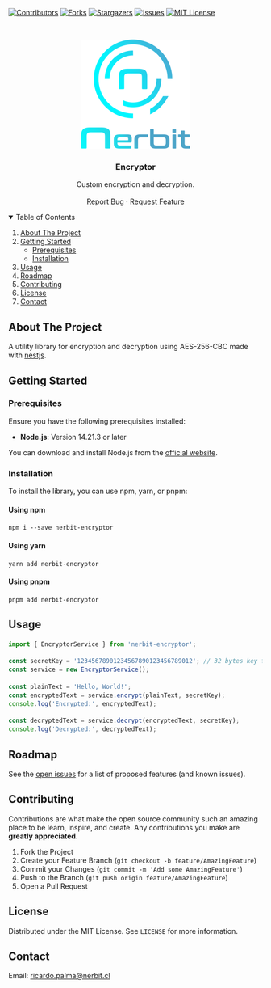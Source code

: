 [![Contributors][contributors-shield]][contributors-url]
[![Forks][forks-shield]][forks-url]
[![Stargazers][stars-shield]][stars-url]
[![Issues][issues-shield]][issues-url]
[![MIT License][license-shield]][license-url]

<!-- PROJECT LOGO -->
<br />
<p align="center">
  <a href="https://github.com/NerbitCl/encryptor">
    <img src="https://github.com/NerbitCl/encryptor/blob/master/img/nerbit.png" alt="Logo" width="216">
  </a>

  <h3 align="center">Encryptor</h3>

  <p align="center">
    Custom encryption and decryption.
    <br />
    <br />
    <a href="https://github.com/NerbitCl/encryptor/issues">Report Bug</a>
    ·
    <a href="https://github.com/NerbitCl/encryptor/issues">Request Feature</a>
  </p>
</p>

<!-- TABLE OF CONTENTS -->
<details open="open">
  <summary>Table of Contents</summary>
  <ol>
    <li>
      <a href="#about-the-project">About The Project</a>
    </li>
    <li>
      <a href="#getting-started">Getting Started</a>
      <ul>
        <li><a href="#prerequisites">Prerequisites</a></li>
        <li><a href="#installation">Installation</a></li>
      </ul>
    </li>
    <li><a href="#usage">Usage</a></li>
    <li><a href="#roadmap">Roadmap</a></li>
    <li><a href="#contributing">Contributing</a></li>
    <li><a href="#license">License</a></li>
    <li><a href="#contact">Contact</a></li>
  </ol>
</details>

<!-- ABOUT THE PROJECT -->
## About The Project

A utility library for encryption and decryption using AES-256-CBC made with [nestjs](https://nestjs.com/).

<!-- GETTING STARTED -->
## Getting Started

### Prerequisites

Ensure you have the following prerequisites installed:

* **Node.js**: Version 14.21.3 or later

You can download and install Node.js from the [official website](https://nodejs.org/).

### Installation

To install the library, you can use npm, yarn, or pnpm:

#### Using npm
```
npm i --save nerbit-encryptor
```

#### Using yarn
```
yarn add nerbit-encryptor
```

#### Using pnpm
```
pnpm add nerbit-encryptor
```

<!-- USAGE EXAMPLES -->
## Usage

```typescript
import { EncryptorService } from 'nerbit-encryptor';

const secretKey = '12345678901234567890123456789012'; // 32 bytes key for AES-256
const service = new EncryptorService();

const plainText = 'Hello, World!';
const encryptedText = service.encrypt(plainText, secretKey);
console.log('Encrypted:', encryptedText);

const decryptedText = service.decrypt(encryptedText, secretKey);
console.log('Decrypted:', decryptedText);
```

<!-- ROADMAP -->
## Roadmap

See the [open issues](https://github.com/NerbitCl/encryptor/issues) for a list of proposed features (and known issues).

<!-- CONTRIBUTING -->
## Contributing

Contributions are what make the open source community such an amazing place to be learn, inspire, and create. Any contributions you make are **greatly appreciated**.

1. Fork the Project
2. Create your Feature Branch (`git checkout -b feature/AmazingFeature`)
3. Commit your Changes (`git commit -m 'Add some AmazingFeature'`)
4. Push to the Branch (`git push origin feature/AmazingFeature`)
5. Open a Pull Request

<!-- LICENSE -->
## License

Distributed under the MIT License. See `LICENSE` for more information.

<!-- CONTACT -->
## Contact

Email: ricardo.palma@nerbit.cl

<!-- MARKDOWN LINKS & IMAGES -->
<!-- https://www.markdownguide.org/basic-syntax/#reference-style-links -->
[contributors-shield]: https://img.shields.io/github/contributors/NerbitCl/encryptor.svg?style=for-the-badge
[contributors-url]: https://github.com/NerbitCl/encryptor/graphs/contributors
[forks-shield]: https://img.shields.io/github/forks/NerbitCl/encryptor.svg?style=for-the-badge
[forks-url]: https://github.com/NerbitCl/encryptor/network/members
[stars-shield]: https://img.shields.io/github/stars/NerbitCl/encryptor.svg?style=for-the-badge
[stars-url]: https://github.com/NerbitCl/encryptor/stargazers
[issues-shield]: https://img.shields.io/github/issues/NerbitCl/encryptor.svg?style=for-the-badge
[issues-url]: https://github.com/NerbitCl/encryptor/issues
[license-shield]: https://img.shields.io/github/license/NerbitCl/encryptor.svg?style=for-the-badge
[license-url]: https://github.com/NerbitCl/encryptor/blob/master/LICENSE
